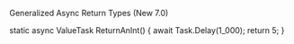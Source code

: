 Generalized Async Return Types (New 7.0)

static async ValueTask<int> ReturnAnInt()
{
await Task.Delay(1_000);
return 5;
}

